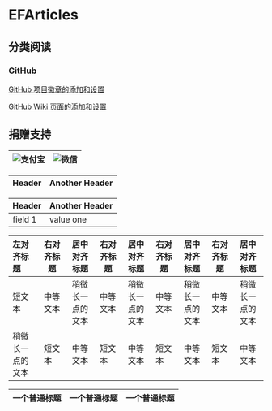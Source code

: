# EFArticles

## 分类阅读

### GitHub

[GitHub 项目徽章的添加和设置](https://github.com/EyreFree/EFArticles/blob/master/Articles/GitHub/GitHub%20%E9%A1%B9%E7%9B%AE%E5%BE%BD%E7%AB%A0%E7%9A%84%E6%B7%BB%E5%8A%A0%E5%92%8C%E8%AE%BE%E7%BD%AE.md)

[GitHub Wiki 页面的添加和设置](https://github.com/EyreFree/EFArticles/blob/master/Articles/GitHub/GitHub%20Wiki%20%E9%A1%B5%E9%9D%A2%E7%9A%84%E6%B7%BB%E5%8A%A0%E5%92%8C%E8%AE%BE%E7%BD%AE.md)

## 捐赠支持

![支付宝](https://github.com/EyreFree/EFArticles/blob/master/Res/AliPay.jpg?raw=true)|![微信](https://github.com/EyreFree/EFArticles/blob/master/Res/WeChat.jpg?raw=true)  
:---------------------:|:---------------------:

Header| Another Header |
-|-|

Header| Another Header |
-|-|
field 1 | value one

左对齐标题 | 右对齐标题 | 居中对齐标题 | 右对齐标题 | 居中对齐标题 | 右对齐标题 | 居中对齐标题 | 右对齐标题 | 居中对齐标题 
:-|-|:-:|-|:-:|-|:-:|-|:-:
短文本 | 中等文本 | 稍微长一点的文本| 中等文本 | 稍微长一点的文本| 中等文本 | 稍微长一点的文本| 中等文本 | 稍微长一点的文本
稍微长一点的文本 | 短文本 | 中等文本| 短文本 | 中等文本| 短文本 | 中等文本| 短文本 | 中等文本

| 一个普通标题 | 一个普通标题 | 一个普通标题 |
|-|-|-|
